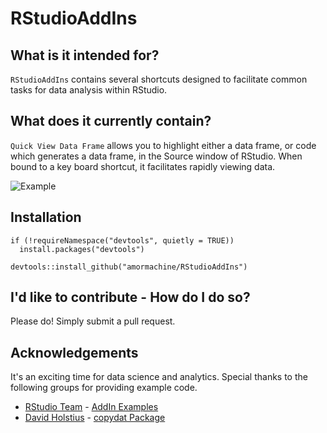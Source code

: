 RStudioAddIns
=======

What is it intended for?
-----------
`RStudioAddIns` contains several shortcuts designed to facilitate common tasks for data analysis within RStudio.

What does it currently contain?
-----------
`Quick View Data Frame` allows you to highlight either a data frame, or code which generates a data frame, in the Source window of RStudio.  When bound to a key board shortcut, it facilitates rapidly viewing data.

![Example](https://dl.dropboxusercontent.com/u/1359005/ExampleGif.gif)

Installation
------------

```
if (!requireNamespace("devtools", quietly = TRUE))
  install.packages("devtools")

devtools::install_github("amormachine/RStudioAddIns")
```

I'd like to contribute - How do I do so?
------------
Please do!  Simply submit a pull request.

Acknowledgements
-----------
It's an exciting time for data science and analytics.  Special thanks to the following groups for providing example code.

* [RStudio Team](https://www.rstudio.com/) - [AddIn Examples](https://github.com/rstudio/addinexamples)
* [David Holstius](https://github.com/holstius) - [copydat Package](https://github.com/BAAQMD/copydat)



